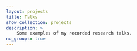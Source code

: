 ```yaml
---
layout: projects
title: Talks
show_collection: projects
description: >
    Some examples of my recorded research talks.
no_groups: true
---
```


